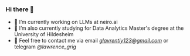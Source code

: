### Hi there 👋

- 🔭 I’m currently working on LLMs at neiro.ai
- 🌱 I’m also currently studying for Data Analytics Master's degree at the University of Hildesheim
- 💬 Feel free to contact me via email *glavrentiy123@gmail.com* or telegram *@lawrence_grig*

<!--
**LawrenceGrigoryan/LawrenceGrigoryan** is a ✨ _special_ ✨ repository because its `README.md` (this file) appears on your GitHub profile.

Here are some ideas to get you started:

- 🔭 I’m currently working on ...
- 🌱 I’m currently learning ...
- 👯 I’m looking to collaborate on ...
- 🤔 I’m looking for help with ...
- 💬 Ask me about ...
- 📫 How to reach me: ...
- 😄 Pronouns: ...
- ⚡ Fun fact: ...
-->
